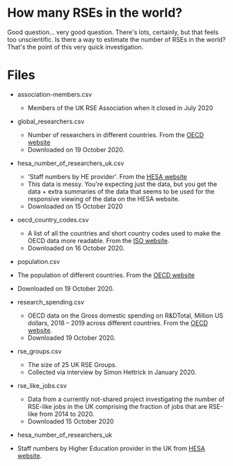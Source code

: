 # How many RSEs in the world?
Good question... very good question. There's lots, certainly, but that feels too unscientific. Is there a way to estimate the number of RSEs in the world? That's the point of this very quick investigation.

# Files
* association-members.csv
  * Members of the UK RSE Association when it closed in July 2020
* global_researchers.csv
  * Number of researchers in different countries. From the [OECD website](https://data.oecd.org/rd/researchers.htm#indicator-chart)
  * Downloaded on 19 October 2020.
* hesa_number_of_researchers_uk.csv
  * 'Staff numbers by HE provider'. From the [HESA website](https://www.hesa.ac.uk/data-and-analysis/staff/working-in-he)
  * This data is messy. You're expecting just the data, but you get the data + extra summaries of the data that seems to be used
  for the responsive viewing of the data on the HESA website. 
  * Downloaded on 15 October 2020
* oecd_country_codes.csv
  * A list of all the countries and short country codes used to make the OECD data more readable. From the [ISO website](https://www.iso.org/obp/ui/#search).
  * Downloaded on 16 October 2020.
* population.csv
 * The population of different countries. From the [OECD website](https://data.oecd.org/pop/population.htm#indicator-chart)
 * Downloaded on 19 October 2020.
* research_spending.csv
  * OECD data on the Gross domestic spending on R&DTotal, Million US dollars, 2018 – 2019 across different countries. From the [OECD website](https://data.oecd.org/rd/gross-domestic-spending-on-r-d.htm#indicator-chart).
  * Downloaded 19 October 2020.
* rse_groups.csv
  * The size of 25 UK RSE Groups.
  * Collected via interview by Simon Hettrick in January 2020.
* rse_like_jobs.csv
  * Data from a currently not-shared project investigating the number of RSE-like jobs in the UK comprising the fraction
  of jobs that are RSE-like from 2014 to 2020.
  * Downloaded 15 October 2020





*  hesa_number_of_researchers_uk
  * Staff numbers by Higher Education provider in the UK from [HESA website](https://www.hesa.ac.uk/data-and-analysis/staff/working-in-he).